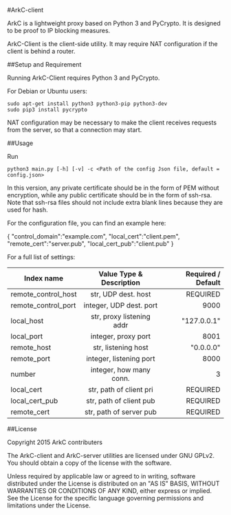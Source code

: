 #ArkC-client

ArkC is a lightweight proxy based on Python 3 and PyCrypto. It is designed to be proof to IP blocking measures.

ArkC-Client is the client-side utility. It may require NAT configuration if the client is behind a router.

##Setup and Requirement

Running ArkC-Client requires Python 3 and PyCrypto.

For Debian or Ubuntu users:
    
    sudo apt-get install python3 python3-pip python3-dev
    sudo pip3 install pycrypto

NAT configuration may be necessary to make the client receives requests from the server, so that a connection may start.

##Usage

Run 

	python3 main.py [-h] [-v] -c <Path of the config Json file, default = config.json>

In this version, any private certificate should be in the form of PEM without encryption, while any public certificate should be in the form of ssh-rsa. Note that ssh-rsa files should not include extra blank lines because they are used for hash.

For the configuration file, you can find an example here:

{
    "control_domain":"example.com",
    "local_cert":"client.pem",
    "remote_cert":"server.pub",
    "local_cert_pub":"client.pub"
}

For a full list of settings:

| Index name            | Value Type & Description | Required / Default|
| ----------------------|:------------------------:| -----------------:|
| remote_control_host   | str, UDP dest. host      | REQUIRED          |
| remote_control_port   | integer, UDP dest. port  | 9000              |
| local_host            | str, proxy listening addr| "127.0.0.1"       |
| local_port            | integer, proxy port      | 8001              |
| remote_host           | str, listening host      | "0.0.0.0"         |
| remote_port           | integer, listening port  | 8000              |
| number                | integer, how many conn.  | 3                 |
| local_cert            | str, path of client pri  | REQUIRED          |
| local_cert_pub        | str, path of client pub  | REQUIRED          |
| remote_cert           | str, path of server pub  | REQUIRED          |

##License

Copyright 2015 ArkC contributers

The ArkC-client and ArkC-server utilities are licensed under GNU GPLv2. You should obtain a copy of the license with the software.

Unless required by applicable law or agreed to in writing, software
distributed under the License is distributed on an "AS IS" BASIS, WITHOUT
WARRANTIES OR CONDITIONS OF ANY KIND, either express or implied. See the
License for the specific language governing permissions and limitations
under the License.

